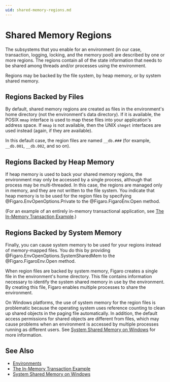 ```yaml
---
uid: shared-memory-regions.md
---
```


# Shared Memory Regions


The subsystems that you enable for an environment (in our case, transaction, logging, locking, and the memory pool) are described by one or more regions. The regions contain all of the state information that needs to be shared among threads and/or processes using the environment.

Regions may be backed by the file system, by heap memory, or by system shared memory.

## Regions Backed by Files

By default, shared memory regions are created as files in the environment's home directory (not the environment's data directory). If it is available, the POSIX `mmap` interface is used to map these files into your application's address space. If `mmap` is not available, then the UNIX `shmget` interfaces are used instead (again, if they are available).


In this default case, the region files are named `__db.###` (for example, `__db.001`, `__db.002`, and so on).

## Regions Backed by Heap Memory

If heap memory is used to back your shared memory regions, the environment may only be accessed by a single process, although that process may be multi-threaded. In this case, the regions are managed only in memory, and they are not written to the file system. You indicate that heap memory is to be used for the region files by specifying @Figaro.EnvOpenOptions.Private to the @Figaro.FigaroEnv.Open method.


(For an example of an entirely in-memory transactional application, see [The In-Memory Transaction Example](xref:the-in-memory-transaction-example.md).)



## Regions Backed by System Memory

Finally, you can cause system memory to be used for your regions instead of memory-mapped files. You do this by providing @Figaro.EnvOpenOptions.SystemSharedMem to the @Figaro.FigaroEnv.Open method.


When region files are backed by system memory, Figaro creates a single file in the environment's home directory. This file contains information necessary to identify the system shared memory in use by the environment. By creating this file, Figaro enables multiple processes to share the environment.


On Windows platforms, the use of system memory for the region files is problematic because the operating system uses reference counting to clean up shared objects in the paging file automatically. In addition, the default access permissions for shared objects are different from files, which may cause problems when an environment is accessed by multiple processes running as different users. See [System Shared Memory on Windows](xref:system-shared-memory-on-windows.md) for more information.

## See Also

* [Environments](xref:environments.md)
* [The In-Memory Transaction Example](xref:the-in-memory-transaction-example.md)
* [System Shared Memory on Windows](xref:system-shared-memory-on-windows.md)
